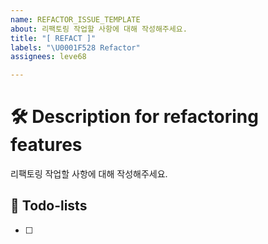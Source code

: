 ```yaml
---
name: REFACTOR_ISSUE_TEMPLATE
about: 리팩토링 작업할 사항에 대해 작성해주세요.
title: "[ REFACT ]"
labels: "\U0001F528 Refactor"
assignees: leve68

---
```


# 🛠️ Description for refactoring features
리팩토링 작업할 사항에 대해 작성해주세요.

## 📝 Todo-lists
- [ ]
